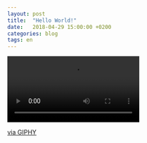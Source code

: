```yaml
---
layout: post
title:  "Hello World!"
date:   2018-04-29 15:00:00 +0200
categories: blog
tags: en
---
```

<video autoplay loop>
  <source src="../assets/helloworld.mp4" type="video/mp4">
Your browser does not support the video tag.
</video>
<p><a href="https://giphy.com/gifs/internet-rainbow-apple-l44Qqz6gO6JiVV3pu">via GIPHY</a></p>
